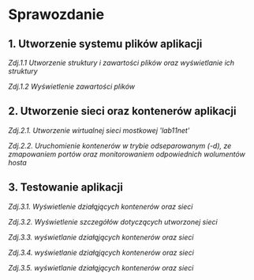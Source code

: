 # Sprawozdanie


## 1. Utworzenie systemu plików aplikacji


_Zdj.1.1 Utworzenie struktury i zawartości plików oraz wyświetlanie ich struktury_


_Zdj.1.2 Wyświetlenie zawartości plików_



## 2. Utworzenie sieci oraz kontenerów aplikacji


_Zdj.2.1. Utworzenie wirtualnej sieci mostkowej 'lab11net'_


_Zdj.2.2. Uruchomienie kontenerów w trybie odseparowanym (-d), ze zmapowaniem portów oraz monitorowaniem odpowiednich wolumentów hosta_



## 3. Testowanie aplikacji


_Zdj.3.1. Wyświetlenie działąjących kontenerów oraz sieci_


_Zdj.3.2. Wyświetlenie szczegółów dotyczących utworzonej sieci_


_Zdj.3.3. wyświetlanie działąjących kontenerów oraz sieci_


_Zdj.3.4. wyświetlanie działąjących kontenerów oraz sieci_


_Zdj.3.5. wyświetlanie działąjących kontenerów oraz sieci_




